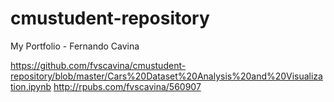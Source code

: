 # cmustudent-repository
My Portfolio - Fernando Cavina

https://github.com/fvscavina/cmustudent-repository/blob/master/Cars%20Dataset%20Analysis%20and%20Visualization.ipynb
http://rpubs.com/fvscavina/560907
